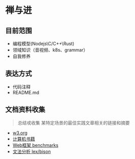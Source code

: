 # 禅与进

## 目前范围

- 编程模型(Nodejs\C/C++\Rust)
- 领域知识（音视频、k8s、grammar）
- 自我修养

## 表达方式

- 代码注释
- README.md

## 文档资料收集

> 总结戓收集 某特定场景的最佳实践文章相关的链接和摘要
- [w3.org](https://www.w3.org/)
- [计算机书籍](http://bestcbooks.com/categories/c/)
- [Web框架 benchmarks](https://www.techempower.com/benchmarks/#section=data-r17&hw=ph&test=update)
- [文法分析 lex/bison](https://www.gnu.org/software/bison/manual/bison.pdf)